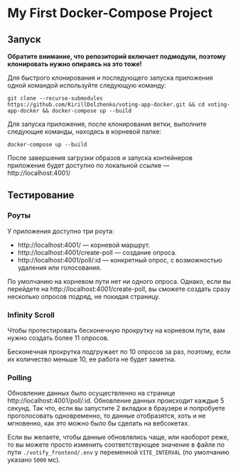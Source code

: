 # My First Docker-Compose Project

## Запуск

**Обратите внимание, что репозиторий включает подмодули, поэтому клонировать нужно опираясь на это тоже!**

Для быстрого клонирования и последующего запуска приложения одной командой используйте следующую команду:

```
git clone --recurse-submodules https://github.com/KirillDolzhenko/voting-app-docker.git && cd voting-app-docker && docker-compose up --build
```

Для запуска приложения, после клонирования ветки, выполните следующие команды, находясь в корневой папке:

```
docker-compose up --build
```

После завершения загрузки образов и запуска контейнеров приложение будет доступно по локальной ссылке — http://localhost:4001/

## Тестирование

### Роуты

У приложения доступно три роута:

- http://localhost:4001/ — корневой маршрут.
- http://localhost:4001/create-poll — создание опроса.
- http://localhost:4001/poll/:id — конкретный опрос, с возможностью удаления или голосования.

По умолчанию на корневом пути нет ни одного опроса. Однако, если вы перейдете на http://localhost:4001/create-poll, вы сможете создать сразу несколько опросов подряд, не покидая страницу.

### Infinity Scroll

Чтобы протестировать бесконечную прокрутку на корневом пути, вам нужно создать более 11 опросов.

Бесконечная прокрутка подгружает по 10 опросов за раз, поэтому, если их количество меньше 10, ее работа не будет заметна.

### Polling

Обновление данных было осуществленно на странице http://localhost:4001/poll/:id. Обновление данных происходит каждые 5 секунд. Так что, если вы запустите 2 вкладки в браузере и попробуете проголосовать одновременно, то данные отобразятся, хоть и не мгновенно, как это можно было бы сделать на вебсокетах.

Если вы желаете, чтобы данные обновлялись чаще, или наоборот реже, то вы можете просто изменить соответствующее значение в файле по пути `./votify_frontend/.env` у переменной `VITE_INTERVAL` (по умолчанию указано `5000` мс).
